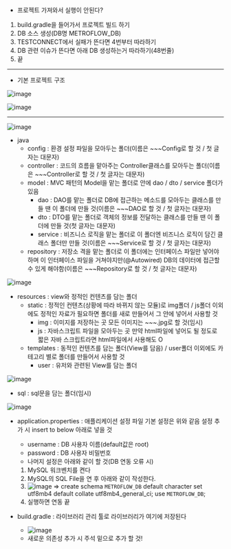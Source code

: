  - 프로젝트 가져와서 실행이 안된다?
1. build.gradle을 들어가서 프로젝트 빌드 하기
2. DB 소스 생성(DB명 METROFLOW_DB)
3. TESTCONNECT에서 실패가 뜬다면 4번부터 따라하기
4. DB 관련 이슈가 뜬다면 아래 DB 생성하는거 따라하기(48번줄)
5. 끝

------------------------------------------------------------------------------------------------------------------------------
  - 기본 프로젝트 구조
  
![image](https://github.com/user-attachments/assets/8a6ea5d3-c63c-4502-8d1c-ca1850dbdc30)



![image](https://github.com/user-attachments/assets/9c4faf90-a7be-4650-ac80-5eef8d8783e2)

-------------------------------------------------------------------------------------------------------------------------------

![image](https://github.com/user-attachments/assets/8578a642-22ce-4797-b363-ad623fbe167c)
- java
  - config : 환경 설정 파일을 모아두는 폴더(이름은 ~~~Config로 할 것 / 첫 글자는 대문자)
  - controller : 코드의 흐름을 맡아주는 Controller클래스를 모아두는 폴더(이름은 ~~~Controller로 할 것 / 첫 글자는 대문자)
  - model : MVC 패턴의 Model을 맡는 폴더로 안에 dao / dto / service 폴더가 있음
    - dao : DAO를 맡는 폴더로 DB에 접근하는 메소드를 모아두는 클래스를 만들 땐 이 폴더에 만들 것(이름은 ~~~DAO로 할 것 / 첫 글자는 대문자)
    - dto : DTO를 맡는 폴더로 객체의 정보를 전달하는 클래스를 만들 땐 이 폴더에 만들 것(첫 글자는 대문자)
    - service : 비즈니스 로직을 맡는 폴더로 이 폴더엔 비즈니스 로직이 담긴 클래스 폴더만 만들 것(이름은 ~~~Service로 할 것 / 첫 글자는 대문자)
  - repository : 저장소 격을 맡는 폴더로 이 폴더에는 인터페이스 파일만 넣어야 하며 이 인터페이스 파일을 거쳐야지만(@Autowired) DB의 데이터에 접근할 수 있게 해야함(이름은 ~~~Repository로 할 것 / 첫 글자는 대문자)

![image](https://github.com/user-attachments/assets/3b5481e7-fd8d-4090-be98-b8fc2d329a49)

- resources : view와 정적인 컨텐츠를 담는 폴더
  - static : 정적인 컨텐츠(상황에 따라 바뀌지 않는 모듈)로 img폴더 / js폴더 이외에도 정적인 자료가 필요하면 폴더를 새로 만들어서 그 안에 넣어서 사용할 것
    - img : 이미지를 저장하는 곳 모든 이미지는 ~~~.jpg로 할 것(임시)
    - js : 자바스크립트 파일을 모아두는 곳 만약 html파일에 넣어도 될 정도로 짧은 자바 스크립트라면 html파일에서 사용해도 O
  - templates : 동적인 컨텐츠를 담는 폴더(View를 담음) / user폴더 이외에도 카테고리 별로 폴더를 만들어서 사용할 것
    - user : 유저와 관련된 View를 담는 폴더
    
![image](https://github.com/user-attachments/assets/919b61eb-78ce-4fb1-8e7c-476c0700375c)

- sql : sql문을 담는 폴더(임시)

![image](https://github.com/user-attachments/assets/799dfea4-5bf8-4ca8-b4be-6a6dbc893682)

- application.properties : 애플리케이션 설정 파일 기본 설정은 위와 같음 설정 추가 시 insert to below 아래로 넣을 것
  - username : DB 사용자 이름(default값은 root)
  - password : DB 사용자 비밀번호
  - 나머지 설정은 아래와 같이 할 것(DB 연동 오류 시)
  1. MySQL 워크벤치를 켠다
  2. MySQL의 SQL File을 연 후 아래와 같이 작성한다.
  3. ![image](https://github.com/user-attachments/assets/5a7de5c9-0beb-42be-b5a5-65e0f00b19ac)
  => create schema `METROFLOW_DB` default character set utf8mb4
	default collate utf8mb4_general_ci;
use `METROFLOW_DB`;
  4. 실행하면 연동 끝

- build.gradle : 라이브러리 관리 툴로 라이브러리가 여기에 저장된다
  - ![image](https://github.com/user-attachments/assets/9832b2a3-fa61-4243-adb0-042161c10407)
  - 새로운 의존성 추가 시 주석 밑으로 추가 할 것!




